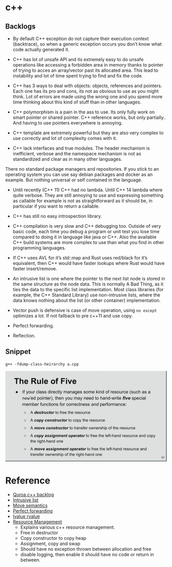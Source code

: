 # c++



## Backlogs

- By default C++ exception do not capture their execution context (backtrace), so when a generic exception occurs you don’t know what code actually generated it.

- C++ has lot of unsafe API and its extremely easy to do unsafe operations like accessing a forbidden area in memory thanks to pointer of trying to acces an array/vector past its allocated area. This lead to instability and lot of time spent trying to find and fix the code.

- C++ has 3 ways to deal with objects: objects, references and pointers. Each one has its pro and cons, its not as obvious to use as you might think. Lot of errors are made using the wrong one and you spend more time thinking about this kind of stuff than in other languages.

- C++ polymorphism is a pain in the ass to use. Its only fully work on smart pointer or shared pointer. C++ reference works, but only partially.. And having to use pointers everywhere is annoying.

- C++ template are extremely powerful but they are also very complex to use correctly and lot of complexity comes with it.

- C++ lack interfaces and true modules. The header mechanism is inefficient, verbose and the namespace mechanism is not as standardized and clear as in many other languages.

There no standard package managers and repositories. If you stick to an operating system you can use say debian packages and docker as an example. But nothing universal or self contained in the language.

- Until recently (C++ 11) C++ had no lambda. Until C++ 14 lambda where quite verbose. They are still annoying to use and expressing something as callable for example is not as straightforward as it should be, in particular if you want to return a callable.

- C++ has still no easy introspection library.

- C++ compilation is very slow and C++ debugging too. Outside of very basic code, each time you debug a program or unit test you lose time compared to doing it in language like java or C++. Also the available C++ build systems are more complex to use than what you find in other programming languages.

- If C++ uses AVL for it’s std::map and Rust uses red/black for it’s equivalent, then C++ would have faster lookups where Rust would have faster insert/remove.

- An intrusive list is one where the pointer to the next list node is stored in the same structure as the node data. This is normally A Bad Thing, as it ties the data to the specific list implementation. Most class libraries (for example, the C++ Standard Library) use non-intrusive lists, where the data knows nothing about the list (or other container) implementation.

- Vector push is defensive is case of move operation, using `no except` optimizes a lot. If not fallback to pre c++11 and use copy.

- Perfect forwarding.

- Reflection.

## Snippet

```shell
g++ -fdump-class-heirarchy a.cpp
```

![](./RuleOfFive.png)

# Reference
- [Quroa c++ backlog](https://www.quora.com/Instead-of-inventing-a-ton-of-high-level-programming-languages-why-dont-people-implemented-C-C-frameworks-to-perform-high-level-repetitive-tasks)
- [Intrusive list](https://stackoverflow.com/questions/3361145/intrusive-lists)
- [Move semantics](http://www.open-std.org/jtc1/sc22/wg21/docs/papers/2006/n2027.html#Move_Semantics)
- [Perfect forwarding](http://thbecker.net/articles/rvalue_references/section_01.html)
- [lvalue rvalue](https://www.internalpointers.com/post/understanding-meaning-lvalues-and-rvalues-c)
- [Resource Management](https://www.youtube.com/watch?v=7Qgd9B1KuMQ)
    - Explains various c++ resource management.
    - Free in destructor
    - Copy constructor to copy heap
    - Assignment, copy and swap
    - Should have no exception thrown between allocation and free
    - disable logging, then enable it should have no code or return in between.